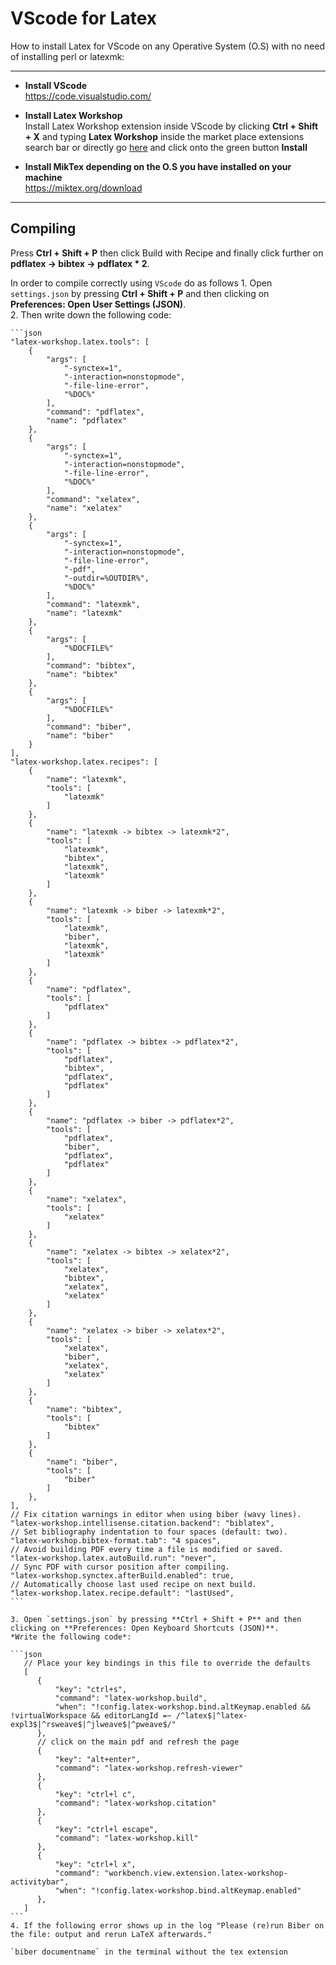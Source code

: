 # VScode for Latex
How to install Latex for VScode on any Operative System (O.S) with no need of installing perl or latexmk:  

***

- **Install VScode**  
  https://code.visualstudio.com/

- **Install Latex Workshop**  
  Install Latex Workshop extension inside VScode by clicking **Ctrl + Shift + X** and typing **Latex Workshop** inside the market place extensions search bar or directly go [here](https://marketplace.visualstudio.com/items?itemName=James-Yu.latex-workshop) and click onto the green button **Install**  

- **Install MikTex depending on the O.S you have installed on your machine**  
  https://miktex.org/download 
 
***

## Compiling
Press **Ctrl + Shift + P** then click Build with Recipe and finally click further on **pdflatex -> bibtex -> pdflatex * 2**.

In order to compile correctly using `VScode` do as follows
    1. Open `settings.json` by pressing **Ctrl + Shift + P** and then clicking on **Preferences: Open User Settings (JSON)**.  
    2. Then write down the following code:  

    ```json
    "latex-workshop.latex.tools": [  
        {
            "args": [
                "-synctex=1",
                "-interaction=nonstopmode",
                "-file-line-error",
                "%DOC%"
            ],
            "command": "pdflatex",
            "name": "pdflatex"
        },
        {
            "args": [
                "-synctex=1",
                "-interaction=nonstopmode",
                "-file-line-error",
                "%DOC%"
            ],
            "command": "xelatex",
            "name": "xelatex"
        },
        {
            "args": [
                "-synctex=1",
                "-interaction=nonstopmode",
                "-file-line-error",
                "-pdf",
                "-outdir=%OUTDIR%",
                "%DOC%"
            ],
            "command": "latexmk",
            "name": "latexmk"
        },
        {
            "args": [
                "%DOCFILE%"
            ],
            "command": "bibtex",
            "name": "bibtex"
        },
        {
            "args": [
                "%DOCFILE%"
            ],
            "command": "biber",
            "name": "biber"
        }
    ],
    "latex-workshop.latex.recipes": [
        {
            "name": "latexmk",
            "tools": [
                "latexmk"
            ]
        },
        {
            "name": "latexmk -> bibtex -> latexmk*2",
            "tools": [
                "latexmk",
                "bibtex",
                "latexmk",
                "latexmk"
            ]
        },
        {
            "name": "latexmk -> biber -> latexmk*2",
            "tools": [
                "latexmk",
                "biber",
                "latexmk",
                "latexmk"
            ]
        },
        {
            "name": "pdflatex",
            "tools": [
                "pdflatex"
            ]
        },
        {
            "name": "pdflatex -> bibtex -> pdflatex*2",
            "tools": [
                "pdflatex",
                "bibtex",
                "pdflatex",
                "pdflatex"
            ]
        },
        {
            "name": "pdflatex -> biber -> pdflatex*2",
            "tools": [
                "pdflatex",
                "biber",
                "pdflatex",
                "pdflatex"
            ]
        },
        {
            "name": "xelatex",
            "tools": [
                "xelatex"
            ]
        },
        {
            "name": "xelatex -> bibtex -> xelatex*2",
            "tools": [
                "xelatex",
                "bibtex",
                "xelatex",
                "xelatex"
            ]
        },
        {
            "name": "xelatex -> biber -> xelatex*2",
            "tools": [
                "xelatex",
                "biber",
                "xelatex",
                "xelatex"
            ]
        },
        {
            "name": "bibtex",
            "tools": [
                "bibtex"
            ]
        },
        {
            "name": "biber",
            "tools": [
                "biber"
            ]
        },
    ],
    // Fix citation warnings in editor when using biber (wavy lines).
    "latex-workshop.intellisense.citation.backend": "biblatex",
    // Set bibliography indentation to four spaces (default: two).
    "latex-workshop.bibtex-format.tab": "4 spaces",
    // Avoid building PDF every time a file is modified or saved.
    "latex-workshop.latex.autoBuild.run": "never",
    // Sync PDF with cursor position after compiling.
    "latex-workshop.synctex.afterBuild.enabled": true,
    // Automatically choose last used recipe on next build.
    "latex-workshop.latex.recipe.default": "lastUsed",
    ```

    3. Open `settings.json` by pressing **Ctrl + Shift + P** and then clicking on **Preferences: Open Keyboard Shortcuts (JSON)**.
    *Write the following code*:

    ```json
       // Place your key bindings in this file to override the defaults
       [
          {
              "key": "ctrl+s",
              "command": "latex-workshop.build",
              "when": "!config.latex-workshop.bind.altKeymap.enabled && !virtualWorkspace && editorLangId =~ /^latex$|^latex-expl3$|^rsweave$|^jlweave$|^pweave$/"
          },
          // click on the main pdf and refresh the page
          { 
              "key": "alt+enter",
              "command": "latex-workshop.refresh-viewer"
          },
          {
              "key": "ctrl+l c",
              "command": "latex-workshop.citation"
          },
          {
              "key": "ctrl+l escape",
              "command": "latex-workshop.kill"
          },
          {
              "key": "ctrl+l x",
              "command": "workbench.view.extension.latex-workshop-activitybar",
              "when": "!config.latex-workshop.bind.altKeymap.enabled"
          },
       ]
    ```
    4. If the following error shows up in the log "Please (re)run Biber on the file: output and rerun LaTeX afterwards."
     
    `biber documentname` in the terminal without the tex extension

    


